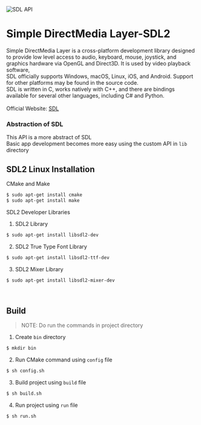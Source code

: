 ![SDL API](https://wiki.libsdl.org/static_files/logo.png)

# Simple DirectMedia Layer-SDL2

Simple DirectMedia Layer is a cross-platform development library designed to provide low level access to audio, keyboard, mouse, joystick,
and graphics hardware via OpenGL and Direct3D. It is used by video playback software,
<br>
SDL officially supports Windows, macOS, Linux, iOS, and Android. Support for other platforms may be found in the source code.
<br>
SDL is written in C, works natively with C++, and there are bindings available for several other languages, including C# and Python.
<br><br>
Official Website: [SDL](https://www.libsdl.org/)


### Abstraction of SDL
This API is a more abstract of SDL <br>
Basic app development becomes more easy using the custom API in `lib` directory
<br>

SDL2 Linux Installation
-
CMake and Make
```bash
$ sudo apt-get install cmake
$ sudo apt-get install make
```

SDL2 Developer Libraries
1. SDL2 Library
```bash
$ sudo apt-get install libsdl2-dev
```
2. SDL2 True Type Font Library
```bash
$ sudo apt-get install libsdl2-ttf-dev
```
3. SDL2 Mixer Library
```bash
$ sudo apt-get install libsdl2-mixer-dev
```
<br>

Build
-
> NOTE: Do run the commands in project directory

1. Create `bin` directory
```bash
$ mkdir bin
```
2. Run CMake command using `config` file
```bash
$ sh config.sh
```
3. Build project using `build` file
```bash
$ sh build.sh
```
4. Run project using `run` file
```bash
$ sh run.sh
```
